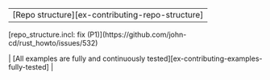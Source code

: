 ||
|--------|
| [Repo structure][ex-contributing-repo-structure] |

<div class="hidden">
[repo_structure.incl: fix (P1)](https://github.com/john-cd/rust_howto/issues/532)

| [All examples are fully and continuously tested][ex-contributing-examples-fully-tested] |
</div>
